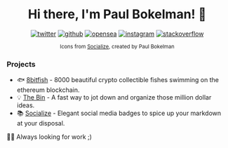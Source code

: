 <h1 align="center">Hi there, I'm Paul Bokelman! 👋</h1>

<p align="center">
  <span><a href="https://twitter.com/8bitfish_crypto"><img src="https://socialize-md.vercel.app/api/badge/twitter" alt="twitter" /></a></span>
  <span><a href="https://github.com/paul-bokelman"><img src="https://socialize-md.vercel.app/api/badge/github" alt="github" /></a></span>
  <span><a href="https://opensea.io/collection/8bitfishnft"><img src="https://socialize-md.vercel.app/api/badge/opensea" alt="opensea" /></a></span>
  <span><a href="https://www.instagram.com/paul.bokelman/"><img src="https://socialize-md.vercel.app/api/badge/instagram" alt="instagram" /></a></span>
  <span><a href="https://stackoverflow.com/users/14832835/storm"><img src="https://socialize-md.vercel.app/api/badge/stackoverflow" alt="stackoverflow" /></a></span>
</p>

<p align="center"><sub>Icons from <a href="https://socialize-md.vercel.app/">Socialize</a>, created by Paul Bokelman</sub></p>

### Projects 

- 🐟 [8bitfish](https://github.com/8bitfish) - 8000 beautiful crypto collectible fishes swimming on the ethereum blockchain.
- 💡 [The Bin](https://github.com/paul-bokelman/the-bin) - A fast way to jot down and organize those million dollar ideas.
- 📚 [Socialize](https://github.com/paul-bokelman/socialize) - Elegant social media badges to spice up your markdown at your disposal.

👨‍💻 Always looking for work ;)
